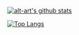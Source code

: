 [![alt-art's github stats](https://github-readme-stats.vercel.app/api?username=alt-art&count_private=true&show_icons=true&theme=dracula&disable_animations=true)](https://github.com/alt-art)

[![Top Langs](https://github-readme-stats.vercel.app/api/top-langs/?username=alt-art&theme=dracula&hide=HTML,CSS)](https://github.com/anuraghazra/github-readme-stats)
<!--
**alt-art/alt-art** is a ✨ _special_ ✨ repository because its `README.md` (this file) appears on your GitHub profile.

Here are some ideas to get you started:

- 🔭 I’m currently working on ...
- 🌱 I’m currently learning ...
- 👯 I’m looking to collaborate on ...
- 🤔 I’m looking for help with ...
- 💬 Ask me about ...
- 📫 How to reach me: ...
- 😄 Pronouns: ...
- ⚡ Fun fact: ...
-->
